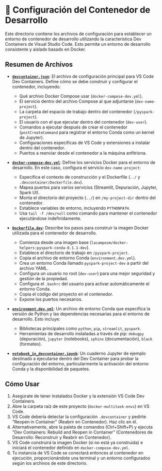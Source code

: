 # 🐳 Configuración del Contenedor de Desarrollo

Este directorio contiene los archivos de configuración para establecer un entorno de contenedor de desarrollo utilizando la característica Dev Containers de Visual Studio Code. Esto permite un entorno de desarrollo consistente y aislado basado en Docker.

## Resumen de Archivos

*   **[`devcontainer.json`](devcontainer.json)**: El archivo de configuración principal para VS Code Dev Containers. Define cómo se debe construir y configurar el contenedor, incluyendo:
    *   Qué archivo Docker Compose usar (`docker-compose-dev.yml`).
    *   El servicio dentro del archivo Compose al que adjuntarse (`dev-name-project`).
    *   La carpeta del espacio de trabajo dentro del contenedor (`/pyspark-project`).
    *   El usuario con el que ejecutar dentro del contenedor (`dev-user`).
    *   Comandos a ejecutar después de crear el contenedor (`postCreateCommand` para registrar el entorno Conda como un kernel de Jupyter).
    *   Configuraciones específicas de VS Code y extensiones a instalar dentro del contenedor.
    *   Puertos a reenviar desde el contenedor a la máquina anfitriona.

*   **[`docker-compose-dev.yml`](docker-compose-dev.yml)**: Define los servicios Docker para el entorno de desarrollo. En este caso, configura el servicio `dev-name-project`:
    *   Especifica el contexto de construcción y el Dockerfile (`../` y `.devcontainer/Dockerfile.dev`).
    *   Mapea puertos para varios servicios (Streamlit, Depuración, Jupyter, Spark UI).
    *   Monta el directorio del proyecto (`../`) en `/my-project-dir` dentro del contenedor.
    *   Establece variables de entorno, incluyendo `PYTHONPATH`.
    *   Usa `tail -f /dev/null` como comando para mantener el contenedor ejecutándose indefinidamente.

*   **[`Dockerfile.dev`](Dockerfile.dev)**: Describe los pasos para construir la imagen Docker utilizada para el contenedor de desarrollo.
    *   Comienza desde una imagen base (`lacamposm/docker-helpers:pyspark-conda-0.1.1-dev`).
    *   Establece el directorio de trabajo en `/pyspark-project`.
    *   Copia el archivo de entorno Conda (`environment.dev.yml`).
    *   Crea un entorno Conda llamado `pyspark-project-dev` a partir del archivo YAML.
    *   Configura un usuario no root (`dev-user`) para una mejor seguridad y gestión de la propiedad.
    *   Configura el `.bashrc` del usuario para activar automáticamente el entorno Conda.
    *   Copia el código del proyecto en el contenedor.
    *   Expone los puertos necesarios.

*   **[`environment.dev.yml`](environment.dev.yml)**: Un archivo de entorno Conda que especifica la versión de Python y las dependencias necesarias para el entorno de desarrollo. Esto incluye:
    *   Bibliotecas principales como `python`, `pip`, `streamlit`, `pyspark`.
    *   Herramientas de desarrollo instaladas a través de pip: `debugpy` (depuración), `jupyter` (notebooks), `sphinx` (documentación), `black` (formateo).

*   **[`notebook_in_devcontainer.ipynb`](notebook_in_devcontainer.ipynb)**: Un cuaderno Jupyter de ejemplo destinado a ejecutarse dentro del Dev Container para probar la configuración del entorno, particularmente la activación del entorno Conda y la disponibilidad de paquetes.

## Cómo Usar

1.  Asegúrate de tener instalados Docker y la extensión VS Code Dev Containers.
2.  Abre la carpeta raíz de este proyecto (`docker-multitask-envs`) en VS Code.
3.  VS Code debería detectar la configuración `.devcontainer` y pedirte "Reopen in Container" (Reabrir en Contenedor). Haz clic en él.
4.  Alternativamente, abre la paleta de comandos (Ctrl+Shift+P) y ejecuta "Dev Containers: Rebuild and Reopen in Container" (Contenedores de Desarrollo: Reconstruir y Reabrir en Contenedor).
5.  VS Code construirá la imagen Docker (si no está ya construida) e iniciará el contenedor definido en `docker-compose-dev.yml`.
6.  Tu instancia de VS Code se conectará entonces al contenedor en ejecución, proporcionándote una terminal y un entorno configurados según los archivos de este directorio.